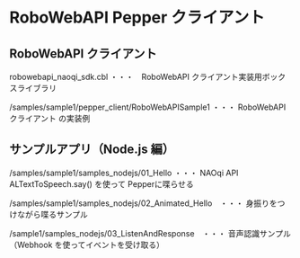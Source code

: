 # RoboWebAPI Pepper クライアント

## RoboWebAPI クライアント

robowebapi_naoqi_sdk.cbl ・・・　RoboWebAPI クライアント実装用ボックスライブラリ

/samples/sample1/pepper_client/RoboWebAPISample1 ・・・ RoboWebAPI クライアント の実装例


## サンプルアプリ（Node.js 編）

/samples/sample1/samples_nodejs/01_Hello ・・・ NAOqi API ALTextToSpeech.say() を使って Pepperに喋らせる

/samples/sample1/samples_nodejs/02_Animated_Hello　・・・ 身振りをつけながら喋るサンプル

/sample1/samples_nodejs/03_ListenAndResponse　・・・ 音声認識サンプル（Webhook を使ってイベントを受け取る）

